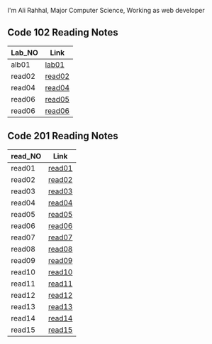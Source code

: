 I'm Ali Rahhal, Major Computer Science, Working as web developer

## Code 102 Reading Notes

| Lab_NO   |                         Link                                    |
| -------- | --------------------------------------------------------------- |
| alb01    |  [lab01](https://arahal81.github.io/102/reading-notes/lab01)    |
| read02   |  [read02](https://arahal81.github.io/102/reading-notes/read02)  |
| read04   |  [read04](https://arahal81.github.io/102/reading-notes/read04)  |
| read06   |  [read05](https://arahal81.github.io/102/reading-notes/read5)   |
| read06   |  [read06](https://arahal81.github.io/102/reading-notes/read06)  |



## Code 201 Reading Notes

| read_NO  |                         Link                                   |
| -------- | -------------------------------------------------------------- |
| read01   |  [read01](https://arahal81.github.io/201/reading-notes/read01) |
| read02   |  [read02](https://arahal81.github.io/201/reading-notes/read02) |
| read03   |  [read03](https://arahal81.github.io/201/reading-notes/read03) |
| read04   |  [read04](https://arahal81.github.io/201/reading-notes/read04) |
| read05   |  [read05](https://arahal81.github.io/201/reading-notes/read05) |
| read06   |  [read06](https://arahal81.github.io/201/reading-notes/read06) |
| read07   |  [read07](https://arahal81.github.io/201/reading-notes/read07) |
| read08   |  [read08](https://arahal81.github.io/201/reading-notes/read08) |
| read09   |  [read09](https://arahal81.github.io/201/reading-notes/read09) |
| read10   |  [read10](https://arahal81.github.io/201/reading-notes/read10) |
| read11   |  [read11](https://arahal81.github.io/201/reading-notes/read11) |
| read12   |  [read12](https://arahal81.github.io/201/reading-notes/read12) |
| read13   |  [read13](https://arahal81.github.io/201/reading-notes/read13) |
| read14   |  [read14](https://arahal81.github.io/201/reading-notes/read14) |
| read15   |  [read15](https://arahal81.github.io/201/reading-notes/read15) |
